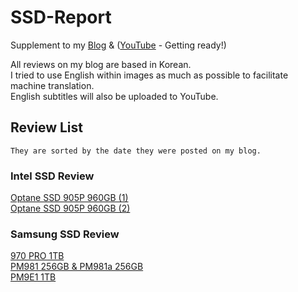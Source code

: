 # SSD-Report
Supplement to my [Blog](https://freshflash4096.github.io/tags/benchmark/) & ([YouTube](https://www.youtube.com/@FreshFlash4096) - Getting ready!)

All reviews on my blog are based in Korean.   
I tried to use English within images as much as possible to facilitate machine translation.   
English subtitles will also be uploaded to YouTube.   


## Review List
```
They are sorted by the date they were posted on my blog.
```
### Intel SSD Review
[Optane SSD 905P 960GB (1)](https://freshflash4096.github.io/benchmark-method/)   
[Optane SSD 905P 960GB (2)](https://freshflash4096.github.io/the-product-behind-the-benchmarks-905p-960gb/)

### Samsung SSD Review
[970 PRO 1TB](https://freshflash4096.github.io/the-last-mlc-970-pro/)   
[PM981 256GB & PM981a 256GB](https://freshflash4096.github.io/samsungs-phoenix-cssdzip/)    
[PM9E1 1TB](https://freshflash4096.github.io/over-10gbps-pm9e1-1tb/)

